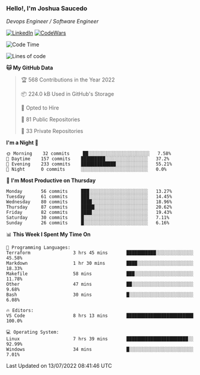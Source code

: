 ### Hello!, I'm Joshua Saucedo
*Devops Engineer / Software Engineer*  

[![LinkedIn](https://img.shields.io/badge/LinkedIn-0073b1?logo=linkedin&style=flat-square&logoColor=white)](https://www.linkedin.com/in/joshua-nathanael-saucedo-uriarte-bb0336169/)
[![CodeWars](https://www.codewars.com/users/joshuansu0897/badges/micro)](https://www.codewars.com/users/joshuansu0897)

<!--START_SECTION:waka-->
![Code Time](http://img.shields.io/badge/Code%20Time-0%20secs-blue)

![Lines of code](https://img.shields.io/badge/From%20Hello%20World%20I%27ve%20Written-2%20Million%20lines%20of%20code-blue)

**🐱 My GitHub Data** 

> 🏆 568 Contributions in the Year 2022
 > 
> 📦 224.0 kB Used in GitHub's Storage 
 > 
> 💼 Opted to Hire
 > 
> 📜 81 Public Repositories 
 > 
> 🔑 33 Private Repositories  
 > 
**I'm a Night 🦉** 

```text
🌞 Morning    32 commits     ██░░░░░░░░░░░░░░░░░░░░░░░   7.58% 
🌆 Daytime    157 commits    █████████░░░░░░░░░░░░░░░░   37.2% 
🌃 Evening    233 commits    █████████████░░░░░░░░░░░░   55.21% 
🌙 Night      0 commits      ░░░░░░░░░░░░░░░░░░░░░░░░░   0.0%

```
📅 **I'm Most Productive on Thursday** 

```text
Monday       56 commits     ███░░░░░░░░░░░░░░░░░░░░░░   13.27% 
Tuesday      61 commits     ███░░░░░░░░░░░░░░░░░░░░░░   14.45% 
Wednesday    80 commits     ████░░░░░░░░░░░░░░░░░░░░░   18.96% 
Thursday     87 commits     █████░░░░░░░░░░░░░░░░░░░░   20.62% 
Friday       82 commits     ████░░░░░░░░░░░░░░░░░░░░░   19.43% 
Saturday     30 commits     █░░░░░░░░░░░░░░░░░░░░░░░░   7.11% 
Sunday       26 commits     █░░░░░░░░░░░░░░░░░░░░░░░░   6.16%

```


📊 **This Week I Spent My Time On** 

```text
💬 Programming Languages: 
Terraform                3 hrs 45 mins       ███████████░░░░░░░░░░░░░░   45.58% 
Markdown                 1 hr 30 mins        ████░░░░░░░░░░░░░░░░░░░░░   18.33% 
Makefile                 58 mins             ███░░░░░░░░░░░░░░░░░░░░░░   11.78% 
Other                    47 mins             ██░░░░░░░░░░░░░░░░░░░░░░░   9.68% 
Bash                     30 mins             █░░░░░░░░░░░░░░░░░░░░░░░░   6.08%

🔥 Editors: 
VS Code                  8 hrs 13 mins       █████████████████████████   100.0%

💻 Operating System: 
Linux                    7 hrs 39 mins       ███████████████████████░░   92.99% 
Windows                  34 mins             █░░░░░░░░░░░░░░░░░░░░░░░░   7.01%

```


 Last Updated on 13/07/2022 08:41:46 UTC
<!--END_SECTION:waka-->
